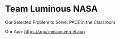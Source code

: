 # Team Luminous NASA

Our Selected Problem to Solve: PACE in the Classroom

Our App: https://aqua-vision.vercel.app
